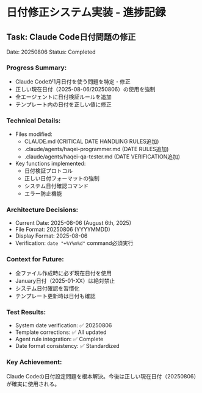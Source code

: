 # 日付修正システム実装 - 進捗記録
## Task: Claude Code日付問題の修正
Date: 20250806
Status: Completed

### Progress Summary:
- Claude Codeが1月日付を使う問題を特定・修正
- 正しい現在日付（2025-08-06/20250806）の使用を強制
- 全エージェントに日付検証ルールを追加
- テンプレート内の日付を正しい値に修正

### Technical Details:
- Files modified:
  - CLAUDE.md (CRITICAL DATE HANDLING RULES追加)
  - .claude/agents/haqei-programmer.md (DATE RULES追加)
  - .claude/agents/haqei-qa-tester.md (DATE VERIFICATION追加)
- Key functions implemented:
  - 日付検証プロトコル
  - 正しい日付フォーマットの強制
  - システム日付確認コマンド
  - エラー防止機能

### Architecture Decisions:
- Current Date: 2025-08-06 (August 6th, 2025)
- File Format: 20250806 (YYYYMMDD)
- Display Format: 2025-08-06
- Verification: `date "+%Y%m%d"` command必須実行

### Context for Future:
- 全ファイル作成時に必ず現在日付を使用
- January日付（2025-01-XX）は絶対禁止
- システム日付確認を習慣化
- テンプレート更新時は日付も確認

### Test Results:
- System date verification: ✅ 20250806
- Template corrections: ✅ All updated
- Agent rule integration: ✅ Complete
- Date format consistency: ✅ Standardized

### Key Achievement:
Claude Codeの日付設定問題を根本解決。今後は正しい現在日付（20250806）が確実に使用される。